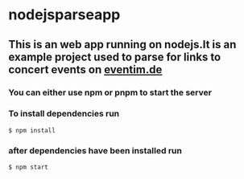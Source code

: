 # nodejsparseapp
## This is an web app running on nodejs.It is an example project used to parse for links to concert events on [eventim.de](https://www.eventim.de/)
### You can either use npm or pnpm to start the server
### To install dependencies run
` $ npm install `

### after dependencies have been installed run
` $ npm start `

